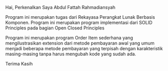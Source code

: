 Hai, Perkenalkan Saya Abdul Fattah Rahmadiansyah

Program ini merupakan tugas dari Rekayasa Perangkat Lunak Berbasis Komponen.
Program ini merupakan program implementasi dari SOLID Principles pada bagian Open Closed Principles

Program ini merupakan program Order Item sederhana yang mengilustrasikan extension dari metode pembayaran awal yang umum menjadi beberapa metode pembayaran yang terpisah dengan karakteristik masing-masing tanpa harus mengubah kode yang sudah ada.

Terima Kasih

